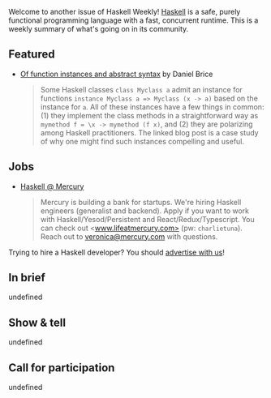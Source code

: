 Welcome to another issue of Haskell Weekly!
[Haskell](https://www.haskell.org) is a safe, purely functional programming language with a fast, concurrent runtime.
This is a weekly summary of what's going on in its community.

## Featured

- [Of function instances and abstract syntax](https://www.danielbrice.net/blog/of-function-instances-and-abstract-syntax/) by Daniel Brice
  > Some Haskell classes `class Myclass a` admit an instance for functions `instance Myclass a => Myclass (x -> a)` based on the instance for `a`. All of these instances have a few things in common: (1) they implement the class methods in a straightforward way as `mymethod f = \x -> mymethod (f x)`, and (2) they are polarizing among Haskell practitioners. The linked blog post is a case study of why one might find such instances compelling and useful.

## Jobs

<!-- Runs from 2021-04-22 to 2021-06-24. -->
- [Haskell @ Mercury](https://mercury.com/jobs/generalist-engineer)
  > Mercury is building a bank for startups. We're hiring Haskell engineers (generalist and backend). Apply if you want to work with Haskell/Yesod/Persistent and React/Redux/Typescript. You can check out <www.lifeatmercury.com> (pw: `charlietuna`). Reach out to <veronica@mercury.com> with questions.

Trying to hire a Haskell developer?
You should [advertise with us](https://haskellweekly.news/advertising.html)!

## In brief

undefined

## Show & tell

undefined

## Call for participation

undefined
